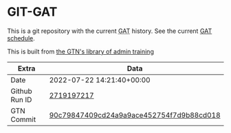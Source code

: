# GIT-GAT

This is a git repository with the current <abbr title="Galaxy Admin Training">GAT</abbr> history. See the current [GAT schedule](https://gxy.io/gat).

This is built from [the GTN's library of admin training](https://training.galaxyproject.org/training-material/topics/admin/)

Extra | Data
--- | ---
Date | 2022-07-22 14:21:40+00:00
Github Run ID | [2719197217](https://github.com/galaxyproject/training-material/actions/runs/2719197217)
GTN Commit | [90c79847409cd24a9a9ace452754f7d9b88cd018](https://github.com/galaxyproject/training-material/tree/90c79847409cd24a9a9ace452754f7d9b88cd018)
